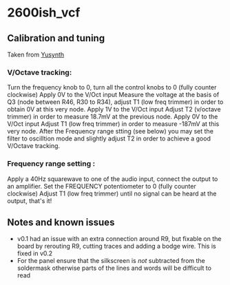 # 2600ish_vcf

## Calibration and tuning 

Taken from [Yusynth](http://yusynth.net/Modular/index_en.html)

### V/Octave tracking:
Turn the frequency knob to 0, turn all the control knobs to 0 (fully counter clockwise)
Apply 0V to the V/Oct input
Measure the voltage at the basis of Q3 (node between R46, R30 to R34), adjust T1 (low freq trimmer) in order to obtain 0V at this very node.
Apply 1V to the V/Oct input
Adjust T2 (v/octave trimmer) in order to measure 18.7mV at the previous node.
Apply 0V to the V/Oct input
Adjust T1 (low freq trimmer) in order to measure -187mV at this very node.
After the Frequency range stting (see below) you may set the filter to oscilltion mode and slightly adjust T2 in order to achieve a good V/Octave tracking.

### Frequency range setting :
Apply a 40Hz squarewave to one of the audio input, connect the output to an amplifier.
Set the FREQUENCY potentiometer to 0 (fully counter clockwise)
Adjust T1 (low freq trimmer) until no signal can be heard at the output, that's it!

## Notes and known issues
- v0.1 had an issue with an extra connection around R9, but fixable on the board by rerouting R9, cutting traces and adding a bodge wire. This is fixed in v0.2
- For the panel ensure that the silkscreen is *not* subtracted from the soldermask otherwise parts of the lines and words will be difficult to read
